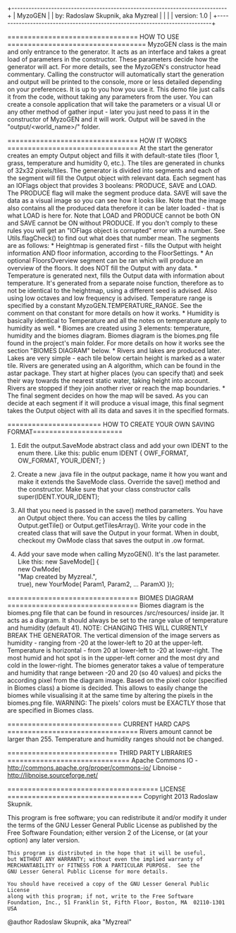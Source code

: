   +----------------------------------------------------------------------------+
  |                     	           MyzoGEN								   |
  | 				        by: Radoslaw Skupnik, aka Myzreal		   		   |
  |																               |
  |						             version: 1.0						       |
  +----------------------------------------------------------------------------+
  
  ================================ HOW TO USE ==================================
  MyzoGEN class is the main and only entrance to the generator.
  It acts as an interface and takes a great load of parameters in the constructor.
  These parameters decide how the generator will act.
  For more details, see the MyzoGEN's constructor head commentary.
  Calling the constructor will automatically start the generation and output will
  be printed to the console, more or less detailed depending on your preferences.
  It is up to you how you use it.
  This demo file just calls it from the code, without
  taking any parameters from the user. You can create a console application that
  will take the parameters or a visual UI or any other method of gather input - 
  later you just need to pass it in the constructor of MyzoGEN and
  it will work.
  Output will be saved in the "output/<world_name>/" folder.
  
  ================================ HOW IT WORKS ================================
  At the start the generator creates an empty Output object and fills it with
  default-state tiles (floor 1, grass, temperature and humidity 0, etc.).
  The tiles are generated in chunks of 32x32 pixels/tiles.
  The generator is divided into segments and each of the segment will fill the
  Output object with relevant data. Each segment has an IOFlags object that
  provides 3 booleans: PRODUCE, SAVE and LOAD. The PRODUCE flag will make the
  segment produce data. SAVE will save the data as a visual image so you can see
  how it looks like. Note that the image also contains all the produced data
  therefore it can be later loaded - that is what LOAD is here for. Note that LOAD
  and PRODUCE cannot be both ON and SAVE cannot be ON without PRODUCE. If you don't
  comply to these rules you will get an "IOFlags object is corrupted" error with a number.
  See Utils.flagCheck() to find out what does that number mean.
  The segments are as follows:
  	* Heightmap is generated first - fills the Output with height information AND
     floor information, according to the FloorSettings.
    * An optional FloorsOverview segment can be ran which will produce an overview
     of the floors. It does NOT fill the Output with any data.
    * Temperature is generated next, fills the Output data with information about
     temperature. It's generated from a separate noise function, therefore as to
     not be identical to the heightmap, using a different seed is advised. Also
     using low octaves and low frequency is advised. Temperature range is specified
     by a constant MyzoGEN.TEMPERATURE_RANGE. See the comment on that
     constant for more details on how it works.
    * Humidity is basically identical to Temperature and all the notes on temperature
     apply to humidity as well.
    * Biomes are created using 3 elements: temperature, humidity and the biomes diagram.
     Biomes diagram is the biomes.png file found in the project's main folder.
     For more details on how it works see the section "BIOMES DIAGRAM" below.
    * Rivers and lakes are produced later. Lakes are very simple - each tile below certain
     height is marked as a water tile. Rivers are generated using an A algorithm, which
     can be found in the astar package. They start at higher places (you can specify that)
     and seek their way towards the nearest static water, taking height into account.
     Rivers are stopped if they join another river or reach the map boundaries.
    * The final segment decides on how the map will be saved. As you can decide at each
     segment if it will produce a visual image, this final segment takes the Output object
     with all its data and saves it in the specified formats.
     
 ======================= HOW TO CREATE YOUR OWN SAVING FORMAT======================
  1) Edit the output.SaveMode abstract class and add your own IDENT to the enum there. Like this:
  		public enum IDENT {
			OWF_FORMAT, OW_FORMAT, YOUR_IDENT;
		}
		
  2) Create a new .java file in the output package, name it how you want and make it
     extends the SaveMode class. Override the save() method and the constructor.
     Make sure that your class constructor calls super(IDENT.YOUR_IDENT);
     
  3) All that you need is passed in the save() method parameters. You have an Output object there.
  	  You can access the tiles by calling Output.getTile() or Output.getTilesArray().
     Write your code in the created class that will save the Output in your format.
     When in doubt, checkout my OwMode class that saves the output in .ow format.
     
  4) Add your save mode when calling MyzoGEN(). It's the last parameter. Like this:
		new SaveMode[] {					
					new OwMode(						
						"Map created by Myzreal.",  
						true),
					new YourMode(
						Param1,
						Param2,
						...
						ParamX)
				});
     
 ================================ BIOMES DIAGRAM ================================
  Biomes diagram is the biomes.png file that can be found in resources
  /src/resources/ inside jar. It acts as a diagram. It should always be set
  to the range value of temperature and humidity (default 41). NOTE: CHANGING THIS
  WILL CURRENTLY BREAK THE GENERATOR. The vertical dimension of the image servers as
  humidity - ranging from -20 at the lower-left to 20 at the upper-left. Temperature is
  horizontal - from 20 at lower-left to -20 at lower-right. The most humid and hot spot
  is in the upper-left corner and the most dry and cold in the lower-right.
  The biomes generator takes a value of temperature and humidity that range between
  -20 and 20 (so 40 values) and picks the according pixel from the diagram image.
  Based on the pixel color (specified in Biomes class) a biome is decided.
  This allows to easily change the biomes while visualising it at the same time by
  altering the pixels in the biomes.png file.
  WARNING: The pixels' colors must be EXACTLY those that are specified in Biomes class.
  
  ============================ CURRENT HARD CAPS ================================
  Rivers amount cannot be larger than 255.
  Temperature and humidity ranges should not be changed.
  
  =========================== THIRD PARTY LIBRARIES ==============================
  Apache Commons IO - http://commons.apache.org/proper/commons-io/
  Libnoise - http://libnoise.sourceforge.net/
  
  ===================================== LICENSE =================================
  Copyright 2013 Radoslaw Skupnik.
  
  This program is free software; you can redistribute it and/or modify
    it under the terms of the GNU Lesser General Public License as published by
    the Free Software Foundation; either version 2 of the License, or
    (at your option) any later version.

    This program is distributed in the hope that it will be useful,
    but WITHOUT ANY WARRANTY; without even the implied warranty of
    MERCHANTABILITY or FITNESS FOR A PARTICULAR PURPOSE.  See the
    GNU Lesser General Public License for more details.

    You should have received a copy of the GNU Lesser General Public License
    along with this program; if not, write to the Free Software
    Foundation, Inc., 51 Franklin St, Fifth Floor, Boston, MA  02110-1301  USA
  
  @author Radoslaw Skupnik, aka "Myzreal"
